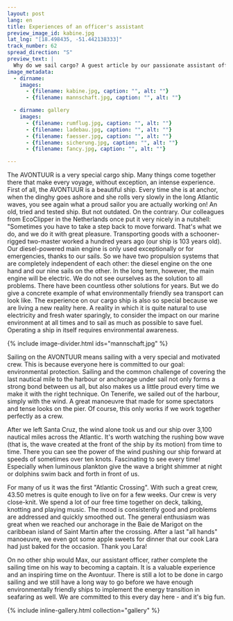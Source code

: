 ```yaml
---
layout: post
lang: en
title: Experiences of an officer's assistant
preview_image_id: kabine.jpg
lat_lng: "[18.498435, -51.442138333]"
track_number: 62
spread_direction: "S"
preview_text: |
  Why do we sail cargo? A guest article by our passionate assistant officer Max.
image_metadata:
  - dirname:
    images:
      - {filename: kabine.jpg, caption: "", alt: ""}
      - {filename: mannschaft.jpg, caption: "", alt: ""}

  - dirname: gallery
    images:
      - {filename: rumflug.jpg, caption: "", alt: ""}
      - {filename: ladebau.jpg, caption: "", alt: ""}
      - {filename: faesser.jpg, caption: "", alt: ""}
      - {filename: sicherung.jpg, caption: "", alt: ""}
      - {filename: fancy.jpg, caption: "", alt: ""}

---
```


The AVONTUUR is a very special cargo ship. Many things come together there that make every voyage, without exception, an intense experience. First of all, the AVONTUUR is a beautiful ship. Every time she is at anchor, when the dinghy goes ashore and she rolls very slowly in the long Atlantic waves, you see again what a proud sailor you are actually working on! An old, tried and tested ship. But not outdated. On the contrary. Our colleagues from EcoClipper in the Netherlands once put it very nicely in a nutshell: "Sometimes you have to take a step back to move forward. That's what we do, and we do it with great pleasure. Transporting goods with a schooner-rigged two-master worked a hundred years ago (our ship is 103 years old). Our diesel-powered main engine is only used exceptionally or for emergencies, thanks to our sails. So we have two propulsion systems that are completely independent of each other: the diesel engine on the one hand and our nine sails on the other. In the long term, however, the main engine will be electric. We do not see ourselves as the solution to all problems. There have been countless other solutions for years. But we do give a concrete example of what environmentally friendly sea transport can look like. The experience on our cargo ship is also so special because we are living a new reality here. A reality in which it is quite natural to use electricity and fresh water sparingly, to consider the impact on our marine environment at all times and to sail as much as possible to save fuel. Operating a ship in itself requires environmental awareness.

{% include image-divider.html ids="mannschaft.jpg" %}

Sailing on the AVONTUUR means sailing with a very special and motivated crew. This is because everyone here is committed to our goal: environmental protection. Sailing and the common challenge of covering the last nautical mile to the harbour or anchorage under sail not only forms a strong bond between us all, but also makes us a little proud every time we make it with the right technique. On Tenerife, we sailed out of the harbour, simply with the wind. A great manoeuvre that made for some spectators and tense looks on the pier. Of course, this only works if we work together perfectly as a crew.

After we left Santa Cruz, the wind alone took us and our ship over 3,100 nautical miles across the Atlantic. It's worth watching the rushing bow wave (that is, the wave created at the front of the ship by its motion) from time to time. There you can see the power of the wind pushing our ship forward at speeds of sometimes over ten knots. Fascinating to see every time! Especially when luminous plankton give the wave a bright shimmer at night or dolphins swim back and forth in front of us.

For many of us it was the first "Atlantic Crossing". With such a great crew, 43.50 metres is quite enough to live on for a few weeks. Our crew is very close-knit. We spend a lot of our free time together on deck, talking, knotting and playing music. The mood is consistently good and problems are addressed and quickly smoothed out. The general enthusiasm was great when we reached our anchorage in the Baie de Marigot on the caribbean island of Saint Martin after the crossing. After a last "all hands" manoeuvre, we even got some apple sweets for dinner that our cook Lara had just baked for the occasion. Thank you Lara!

On no other ship would Max, our assistant officer, rather complete the sailing time on his way to becoming a captain. It is a valuable experience and an inspiring time on the Avontuur. There is still a lot to be done in cargo sailing and we still have a long way to go before we have enough environmentally friendly ships to implement the energy transition in seafaring as well. We are committed to this every day here - and it's big fun. 

{% include inline-gallery.html collection="gallery" %}
